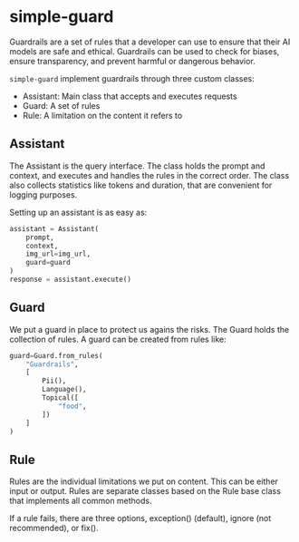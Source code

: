 # simple-guard

Guardrails are a set of rules that a developer can use to ensure that their AI models are safe and ethical. Guardrails can be used to check for biases, ensure transparency, and prevent harmful or dangerous behavior.

`simple-guard` implement guardrails through three custom classes:
- Assistant: Main class that accepts and executes requests
- Guard: A set of rules
- Rule: A limitation on the content it refers to

## Assistant
The Assistant is the query interface. The class holds the prompt and context, and executes and handles the rules in the correct order. The class also collects statistics like tokens and duration, that are convenient for logging purposes.

Setting up an assistant is as easy as:
```python
assistant = Assistant(
    prompt,
    context,
    img_url=img_url,
    guard=guard
)
response = assistant.execute()
```

## Guard
We put a guard in place to protect us agains the risks. The Guard holds the collection of rules. A guard can be created from rules like: 
```python
guard=Guard.from_rules(
    "Guardrails",
    [
        Pii(),
        Language(),
        Topical([
            "food",
        ])
    ]
)
```

## Rule
Rules are the individual limitations we put on content. This can be either input or output. Rules are separate classes based on the Rule base class that implements all common methods.

If a rule fails, there are three options, exception() (default), ignore (not recommended), or fix().